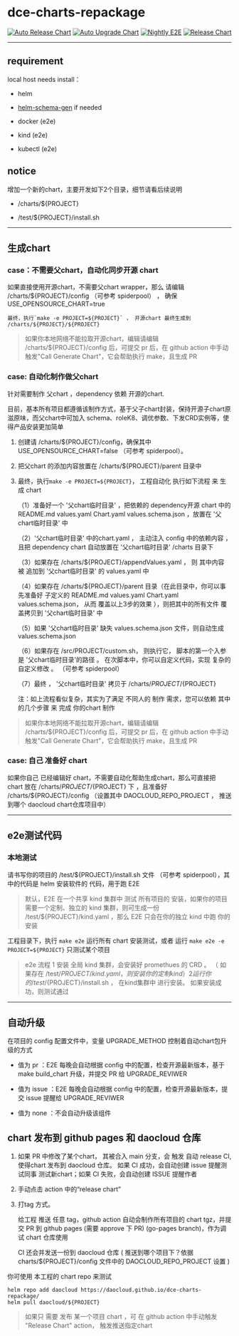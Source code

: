 # dce-charts-repackage

[![Auto Release Chart](https://github.com/DaoCloud/dce-charts-repackage/actions/workflows/auto-release.yaml/badge.svg)](https://github.com/DaoCloud/dce-charts-repackage/actions/workflows/auto-release.yaml)
[![Auto Upgrade Chart](https://github.com/DaoCloud/dce-charts-repackage/actions/workflows/auto-upgrade.yaml/badge.svg)](https://github.com/DaoCloud/dce-charts-repackage/actions/workflows/auto-upgrade.yaml)
[![Nightly E2E](https://github.com/DaoCloud/dce-charts-repackage/actions/workflows/night-ci.yml/badge.svg)](https://github.com/DaoCloud/dce-charts-repackage/actions/workflows/night-ci.yml)
[![Release Chart](https://github.com/DaoCloud/dce-charts-repackage/actions/workflows/release-chart.yml/badge.svg)](https://github.com/DaoCloud/dce-charts-repackage/actions/workflows/release-chart.yml)

***

## requirement

local host needs install：

* helm

* [helm-schema-gen](https://github.com/karuppiah7890/helm-schema-gen.git) if needed

* docker (e2e)

* kind (e2e)

* kubectl (e2e)

## notice

增加一个新的chart，主要开发如下2个目录，细节请看后续说明

* /charts/${PROJECT}

* /test/${PROJECT}/install.sh

***

## 生成chart

### case：不需要父chart，自动化同步开源 chart

如果直接使用开源chart，不需要父chart wrapper，那么 请编辑  /charts/${PROJECT}/config （可参考 spiderpool） ， 确保 USE_OPENSOURCE_CHART=true

    最终，执行`make -e PROJECT=${PROJECT}` ， 开源chart 最终生成到 /charts/${PROJECT}/${PROJECT}

> 如果你本地网络不能拉取开源chart，编辑请编辑  /charts/${PROJECT}/config 后，可提交 pr 后，在 github action 中手动触发"Call Generate Chart"，它会帮助执行 make，且生成 PR

### case: 自动化制作做父chart

针对需要制作 父chart ，dependency 依赖 开源的chart. 

目前，基本所有项目都遵循该制作方式，基于父子chart封装，保持开源子chart原滋原味，而父chart中可加入 schema、roleK8、调优参数、下发CRD实例等，使得产品安装更加简单

1. 创建请  /charts/${PROJECT}/config，确保其中 USE_OPENSOURCE_CHART=false （可参考 spiderpool）。

2. 把父chart 的添加内容放置在 /charts/${PROJECT}/parent 目录中

3. 最终，执行`make -e PROJECT=${PROJECT}`， 工程自动化 执行如下流程 来 生成 chart

    （1）准备好一个 '父chart临时目录' ，把依赖的 dependency开源 chart 中的 README.md values.yaml Chart.yaml values.schema.json ，放置在 '父chart临时目录' 中

    （2）'父chart临时目录' 中的chart.yaml ， 主动注入 config 中的依赖内容 ，且把 dependency chart 自动放置在 '父chart临时目录'  /charts 目录下

    （3）如果存在 /charts/${PROJECT}/appendValues.yaml  ， 则 其中内容 被 追加到 '父chart临时目录' 的 values.yaml 中

    （4）如果存在 /charts/${PROJECT}/parent 目录（在此目录中，你可以事先准备好 子定义的 README.md values.yaml Chart.yaml values.schema.json， 从而 覆盖以上3步的效果 ），则把其中的所有文件  覆盖拷贝到 '父chart临时目录' 中

    （5）如果 '父chart临时目录'  缺失 values.schema.json 文件，则自动生成 values.schema.json

    （6）如果存在 /src/PROJECT/custom.sh， 则执行它， 脚本的第一个入参是 '父chart临时目录'的路径 。 在次脚本中，你可以自定义代码，实现 复杂的 自定义修改 。 （可参考 spiderpool）

    （7）最终 ， '父chart临时目录'  拷贝于 /charts/${PROJECT}/${PROJECT}

    注：如上流程看似复杂，其实为了满足 不同人的 制作 需求，您可以依赖 其中的几个步骤 来 完成 你的chart 制作

> 如果你本地网络不能拉取开源chart，编辑请编辑  /charts/${PROJECT}/config 后，可提交 pr 后，在 github action 中手动触发"Call Generate Chart"，它会帮助执行 make，且生成 PR

### case: 自己 准备好  chart

如果你自己 已经编辑好 chart，不需要自动化帮助生成chart，那么可直接把 chart 放在 /charts/${PROJECT}/${PROJECT} 下 ，且准备好 /charts/${PROJECT}/config （设置其中 DAOCLOUD_REPO_PROJECT ， 推送到哪个 daocloud chart仓库项目中）

***

## e2e测试代码

### 本地测试

请书写你的项目的  /test/${PROJECT}/install.sh  文件 （可参考 spiderpool），其中的代码是 helm 安装软件的 代码，用于跑 E2E

> 默认，E2E 在一个共享 kind 集群中 测试 所有项目的 安装，如果你的项目需要一个定制、独立的 kind 集群，则可生成一份 /test/${PROJECT}/kind.yaml ，那么 E2E 只会在你的独立 kind 中跑 你的安装

工程目录下，执行 `make e2e` 运行所有 chart 安装测试，或者 运行 `make e2e -e PROJECT=${PROJECT}` 只测试某个项目

> e2e 流程
> 1 安装 全局 kind 集群，会安装好 promethues 的 CRD 。 （ 如果存在 /test/${PROJECT}/kind.yaml ， 则安装你的定制 kind ）
> 2 运行 你的 /test/${PROJECT}/install.sh ， 在kind集群中 进行安装。 如果安装成功，则测试通过

***

## 自动升级

在项目的 config 配置文件中，变量 UPGRADE_METHOD 控制着自动chart包升级的方式

* 值为 pr ：E2E 每晚会自动根据 config 中的配置，检查开源最新版本，基于 make build_chart 升级，并提交 PR 给 UPGRADE_REVIWER

* 值为 issue ：E2E 每晚会自动根据 config 中的配置，检查开源最新版本，提交 issue 提醒给 UPGRADE_REVIWER

* 值为 none ：不会自动升级该组件


## chart 发布到 github pages 和 daocloud 仓库

1. 如果 PR 中修改了某个chart， 其被合入 main 分支，会 触发 自动 release CI, 使得chart 发布到 daocloud 仓库。
如果 CI 成功，会自动创建 issue 提醒测试同事 测试新chart；如果 CI 失败，会自动创建 ISSUE 提醒作者

2. 手动点击 action 中的“release chart” 

3. 打tag 方式。

    给工程 推送 任意 tag，github action 自动会制作所有项目的 chart tgz，并提交 PR 到 github pages (需要 approve 下 PR) (go-pages branch)，作为调试 chart 仓库使用

    CI 还会并发送一份到 daocloud 仓库 ( 推送到哪个项目下？依据  charts/${PROJECT}/config 文件中的 DAOCLOUD_REPO_PROJECT 设置 )


你可使用 本工程的 chart repo 来测试

    helm repo add daocloud https://daocloud.github.io/dce-charts-repackage/
    helm pull daocloud/${PROJECT}

> 如果只 需要 发布 某一个项目 chart ，可 在 github action 中手动触发 "Release Chart" action， 触发推送指定chart
